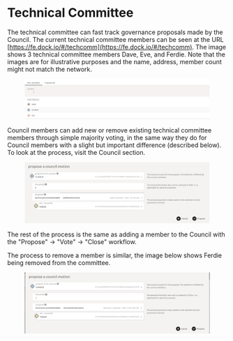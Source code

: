 # Technical Committee

The technical committee can fast track governance proposals made by the Council. The current technical committee members can be seen at the URL [https://fe.dock.io/#/techcomm](https://fe.dock.io/#/techcomm). The image shows 3 technical committee members Dave, Eve, and Ferdie. Note that the images are for illustrative purposes and the name, address, member count might not match the network.

<figure><img src="../../../.gitbook/assets/tech-comm-member-list.png" alt=""><figcaption></figcaption></figure>

Council members can add new or remove existing technical committee members through simple majority voting, in the same way they do for Council members with a slight but important difference (described below). To look at the process, visit the Council section.

<figure><img src="../../../.gitbook/assets/propose-techcomm-add.png" alt=""><figcaption></figcaption></figure>

The rest of the process is the same as adding a member to the Council with the "Propose" -> "Vote" -> "Close" workflow.

The process to remove a member is similar, the image below shows Ferdie being removed from the committee.

<figure><img src="../../../.gitbook/assets/propose-techcomm-remove.png" alt=""><figcaption></figcaption></figure>
